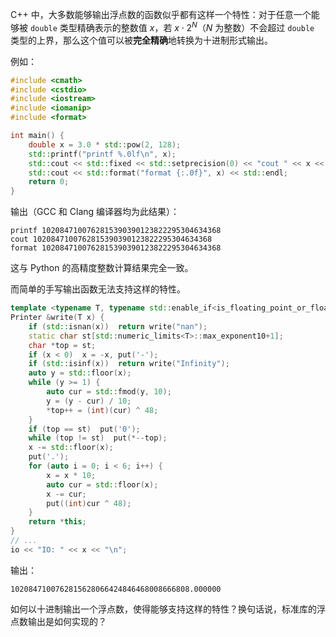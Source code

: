 C++ 中，大多数能够输出浮点数的函数似乎都有这样一个特性：对于任意一个能够被 `double` 类型精确表示的整数值 $x$，若 
$x \cdot 2^N$（$N$ 为整数）不会超过 `double` 类型的上界，那么这个值可以被**完全精确**地转换为十进制形式输出。

例如：
```cpp
#include <cmath>
#include <cstdio>
#include <iostream>
#include <iomanip>
#include <format>

int main() {
    double x = 3.0 * std::pow(2, 128);
    std::printf("printf %.0lf\n", x);
    std::cout << std::fixed << std::setprecision(0) << "cout " << x << std::endl;
    std::cout << std::format("format {:.0f}", x) << std::endl;
    return 0;
}
```
输出（GCC 和 Clang 编译器均为此结果）：
```
printf 1020847100762815390390123822295304634368
cout 1020847100762815390390123822295304634368
format 1020847100762815390390123822295304634368
```
这与 Python 的高精度整数计算结果完全一致。

而简单的手写输出函数无法支持这样的特性。

```cpp
template <typename T, typename std::enable_if<is_floating_point_or_float128<T>::value>::type* = nullptr>
Printer &write(T x) {
    if (std::isnan(x))  return write("nan");
    static char st[std::numeric_limits<T>::max_exponent10+1];
    char *top = st;
    if (x < 0)  x = -x, put('-');
    if (std::isinf(x))  return write("Infinity");
    auto y = std::floor(x);
    while (y >= 1) {
        auto cur = std::fmod(y, 10);
        y = (y - cur) / 10;
        *top++ = (int)(cur) ^ 48;
    }
    if (top == st)  put('0');
    while (top != st)  put(*--top);
    x -= std::floor(x);
    put('.');
    for (auto i = 0; i < 6; i++) {
        x = x * 10;
        auto cur = std::floor(x);
        x -= cur;
        put((int)cur ^ 48);
    }
    return *this;
}
// ...
io << "IO: " << x << "\n";
```
输出：
```
1020847100762815628066424846468008666808.000000
```

如何以十进制输出一个浮点数，使得能够支持这样的特性？换句话说，标准库的浮点数输出是如何实现的？